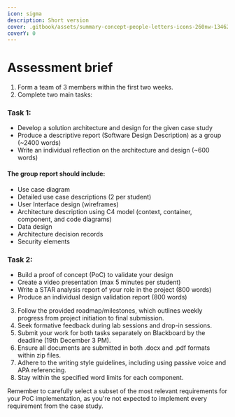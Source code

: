 ```yaml
---
icon: sigma
description: Short version
cover: .gitbook/assets/summary-concept-people-letters-icons-260nw-1346289404.webp
coverY: 0
---
```


# Assessment brief

1. Form a team of 3 members within the first two weeks.
2. Complete two main tasks:

### Task 1:

* Develop a solution architecture and design for the given case study
* Produce a descriptive report (Software Design Description) as a group (\~2400 words)
* Write an individual reflection on the architecture and design (\~600 words)

#### The group report should include:

* Use case diagram
* Detailed use case descriptions (2 per student)
* User Interface design (wireframes)
* Architecture description using C4 model (context, container, component, and code diagrams)
* Data design
* Architecture decision records
* Security elements

### Task 2:

* Build a proof of concept (PoC) to validate your design
* Create a video presentation (max 5 minutes per student)
* Write a STAR analysis report of your role in the project (800 words)
* Produce an individual design validation report (800 words)

3. Follow the provided roadmap/milestones, which outlines weekly progress from project initiation to final submission.
4. Seek formative feedback during lab sessions and drop-in sessions.
5. Submit your work for both tasks separately on Blackboard by the deadline (19th December 3 PM).
6. Ensure all documents are submitted in both .docx and .pdf formats within zip files.
7. Adhere to the writing style guidelines, including using passive voice and APA referencing.
8. Stay within the specified word limits for each component.

Remember to carefully select a subset of the most relevant requirements for your PoC implementation, as you're not expected to implement every requirement from the case study.
